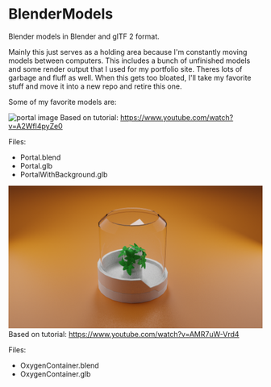 # BlenderModels
Blender models in Blender and glTF 2 format.

Mainly this just serves as a holding area because I'm constantly moving models between computers. This includes a bunch of unfinished models and some render output that I used for my portfolio site. Theres lots of garbage and fluff as well. When this gets too bloated, I'll take my favorite stuff and move it into a new repo and retire this one.

Some of my favorite models are:

![portal image](RenderedPortal.png)
Based on tutorial: https://www.youtube.com/watch?v=A2Wfl4pyZe0

Files:
- Portal.blend
- Portal.glb
- PortalWithBackground.glb


![portal image](RenderedOxygenContainer.png)
Based on tutorial: https://www.youtube.com/watch?v=AMR7uW-Vrd4

Files:
- OxygenContainer.blend
- OxygenContainer.glb
